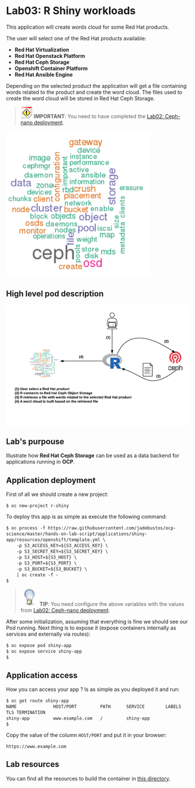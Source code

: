 # Lab03: R Shiny workloads

This application will create words cloud for some Red Hat products.

The user will select one of the Red Hat products available:

* **Red Hat Virtualization**
* **Red Hat Openstack Platform**
* **Red Hat Ceph Storage**
* **Openshift Container Platform**
* **Red Hat Ansible Engine**

Depending on the selected product the application will get a file containing words related to the product and create the word cloud. The files used to create the word cloud will be stored in Red Hat Ceph Storage.

> ![IMPORTANT](../imgs/important-icon.png) **IMPORTANT**: You need to have completed the [Lab02: Ceph-nano deployment](https://github.com/jadebustos/ocp-science/blob/master/hands-on-lab-script/ceph/README.md).

![word cloud](imgs/word-cloud.png)

## High level pod description

![R Shiny](imgs/r-shiny.png)

## Lab's purpouse

Illustrate how **Red Hat Ceph Storage** can be used as a data backend for applications running in **OCP**.

## Application deployment

First of all we should create a new project:

```
$ oc new-project r-shiny
```

To deploy this app is as simple as execute the following command:

```
$ oc process -f https://raw.githubusercontent.com/jadebustos/ocp-science/master/hands-on-lab-script/applications/shiny-app/resources/openshift/template.yml \
    -p S3_ACCESS_KEY=${S3_ACCESS_KEY} \
    -p S3_SECRET_KEY=${S3_SECRET_KEY} \
    -p S3_HOST=${S3_HOST} \
    -p S3_PORT=${S3_PORT} \
    -p S3_BUCKET=${S3_BUCKET} \
    | oc create -f -
$
```

> ![TIP](../imgs/tip-icon.png) **TIP**: You need configure the above variables with the values from [Lab02: Ceph-nano deployment](https://github.com/jadebustos/ocp-science/blob/master/hands-on-lab-script/ceph/README.md).

After some initialization, assuming that everything is fine we should see our Pod running. Next thing is to expose it (expose containers internally as services and externally via routes):

```
$ oc expose pod shiny-app
$ oc expose service shiny-app
$
```

## Application access

How you can access your app ? Is as simple as you deployed it and run:

```
$ oc get route shiny-app
NAME              HOST/PORT         PATH      SERVICE        LABELS    TLS TERMINATION
shiny-app         www.example.com   /         shiny-app
$
```

Copy the value of the column `HOST/PORT` and put it in your browser:

```
https://www.example.com
```

## Lab resources

You can find all the resources to build the container in [this directory](https://github.com/jadebustos/ocp-science/tree/master/hands-on-lab-script/applications/shiny-app/resources).

